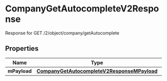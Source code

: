 

# CompanyGetAutocompleteV2Response

Response for GET /2/object/company/getAutocomplete

## Properties

| Name | Type | Description | Notes |
|------------ | ------------- | ------------- | -------------|
|**mPayload** | [**CompanyGetAutocompleteV2ResponseMPayload**](CompanyGetAutocompleteV2ResponseMPayload.md) |  |  |



